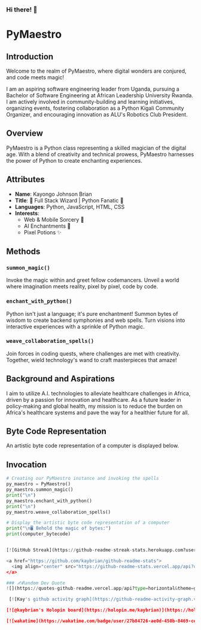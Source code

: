 ### Hi there! 👋

# PyMaestro

## Introduction
Welcome to the realm of PyMaestro, where digital wonders are conjured, and code meets magic!

I am an aspiring software engineering leader from Uganda, pursuing a Bachelor of Software Engineering at African Leadership University Rwanda. I am actively involved in community-building and learning initiatives, organizing events, fostering collaboration as a Python Kigali Community Organizer, and encouraging innovation as ALU's Robotics Club President.

## Overview
PyMaestro is a Python class representing a skilled magician of the digital age. With a blend of creativity and technical prowess, PyMaestro harnesses the power of Python to create enchanting experiences.

## Attributes
- **Name**: Kayongo Johnson Brian
- **Title**: 🚀 Full Stack Wizard | Python Fanatic 🐍
- **Languages**: Python, JavaScript, HTML, CSS
- **Interests**: 
  - Web & Mobile Sorcery 📱
  - AI Enchantments 🤖
  - Pixel Potions ✨

## Methods
### `summon_magic()`
Invoke the magic within and greet fellow codemancers. Unveil a world where imagination meets reality, pixel by pixel, code by code.

### `enchant_with_python()`
Python isn't just a language; it's pure enchantment! Summon bytes of wisdom to create backend symphonies and web spells. Turn visions into interactive experiences with a sprinkle of Python magic.

### `weave_collaboration_spells()`
Join forces in coding quests, where challenges are met with creativity. Together, wield technology's wand to craft masterpieces that amaze!

## Background and Aspirations
I aim to utilize A.I. technologies to alleviate healthcare challenges in Africa, driven by a passion for innovation and healthcare. As a future leader in policy-making and global health, my mission is to reduce the burden on Africa's healthcare systems and pave the way for a healthier future for all.

## Byte Code Representation
An artistic byte code representation of a computer is displayed below.

## Invocation
```python
# Creating our PyMaestro instance and invoking the spells
py_maestro = PyMaestro()
py_maestro.summon_magic()
print("\n")
py_maestro.enchant_with_python()
print("\n")
py_maestro.weave_collaboration_spells()

# Display the artistic byte code representation of a computer
print("\n🖥️ Behold the magic of bytes:")
print(computer_bytecode)


[![GitHub Streak](https://github-readme-streak-stats.herokuapp.com?user=kaybrian&theme=merko&hide_border=true&date_format=M%20j%5B%2C%20Y%5D)](https://git.io/streak-stats)

<a href="https://github.com/kaybrian/github-readme-stats">
  <img align="center" src="https://github-readme-stats.vercel.app/api?username=kaybrian&theme=dark&show_icons=true&count_private=true" “Kayongo’s GutHub Stats" />
</a>

### ✍️Random Dev Quote
![](https://quotes-github-readme.vercel.app/api?type=horizontal&theme=github_dark)

 [![Kay's github activity graph](https://github-readme-activity-graph.vercel.app/graph?username=kaybrian&bg_color=0d1117&color=708090&line=139ae1&point=ffffff&area=true&hide_border=true)](https://github.com/kaybrian/github-readme-activity-graph)

[![@kaybrian's Holopin board](https://holopin.me/kaybrian)](https://holopin.io/@kaybrian)

[![wakatime](https://wakatime.com/badge/user/27b84726-ae0d-450b-8469-ce080ab903c4.svg)](https://wakatime.com/@27b84726-ae0d-450b-8469-ce080ab903c4)

